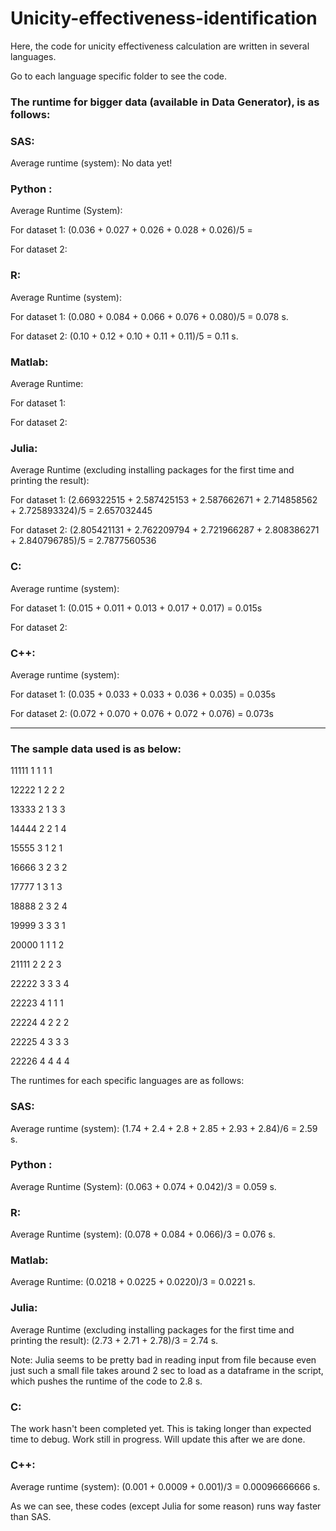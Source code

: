 # Unicity-effectiveness-identification
Here, the code for unicity effectiveness calculation are written in several languages.

Go to each language specific folder to see the code.

### The runtime for bigger data (available in Data Generator), is as follows:

### SAS:
Average runtime (system):
No data yet!

### Python :  
Average Runtime (System):

For dataset 1: (0.036 + 0.027 + 0.026 + 0.028 + 0.026)/5 =

For dataset 2:

### R:
Average Runtime (system):

For dataset 1: (0.080 + 0.084 + 0.066 + 0.076 + 0.080)/5 = 0.078 s.

For dataset 2: (0.10 + 0.12 + 0.10 + 0.11 + 0.11)/5 = 0.11 s.

### Matlab:
Average Runtime:

For dataset 1:

For dataset 2:

### Julia:
Average Runtime (excluding installing packages for the first time and printing the result):

For dataset 1: (2.669322515 + 2.587425153 + 2.587662671 + 2.714858562 + 2.725893324)/5 = 2.657032445

For dataset 2: (2.805421131 + 2.762209794 + 2.721966287 + 2.808386271 + 2.840796785)/5 = 2.7877560536

### C:
Average runtime (system):

For dataset 1: (0.015 + 0.011 + 0.013 + 0.017 + 0.017) = 0.015s

For dataset 2:

### C++:
Average runtime (system):

For dataset 1: (0.035 + 0.033 + 0.033 + 0.036 + 0.035) = 0.035s

For dataset 2: (0.072 + 0.070 + 0.076 + 0.072 + 0.076) = 0.073s

-----
### The sample data used is as below:
11111 1 1 1 1

12222 1 2 2 2

13333 2 1 3 3

14444 2 2 1 4

15555 3 1 2 1

16666 3 2 3 2

17777 1 3 1 3

18888 2 3 2 4

19999 3 3 3 1

20000 1 1 1 2

21111 2 2 2 3

22222 3 3 3 4

22223 4 1 1 1

22224 4 2 2 2

22225 4 3 3 3

22226 4 4 4 4

The runtimes for each specific languages are as follows:

### SAS:
Average runtime (system): (1.74 + 2.4 + 2.8 + 2.85 + 2.93 + 2.84)/6 = 2.59 s.

### Python :  
Average Runtime (System): (0.063 + 0.074 + 0.042)/3 = 0.059 s.

### R:
Average Runtime (system): (0.078 + 0.084 + 0.066)/3 = 0.076 s.

### Matlab:
Average Runtime: (0.0218 + 0.0225 + 0.0220)/3 = 0.0221 s.

### Julia:
Average Runtime (excluding installing packages for the first time and printing the result):
(2.73 + 2.71 + 2.78)/3 = 2.74 s.

Note: Julia seems to be pretty bad in reading input from file because even just such a small file takes around 2 sec to load as a dataframe in the script, which pushes the runtime of the code to 2.8 s.

### C:
The work hasn't been completed yet. This is taking longer than expected time to debug. Work still in progress. Will update this after we are done.

### C++:
Average runtime (system): (0.001 + 0.0009 + 0.001)/3 = 0.00096666666 s.

As we can see, these codes (except Julia for some reason) runs way faster than SAS.
